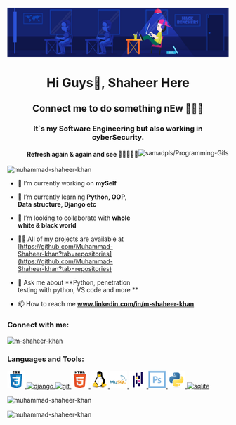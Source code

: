 ![logo](https://github.com/Muhammad-Shaheer-khan/Muhammad-Shaheer-khan/blob/main/79731568097599.5b50bca477735.jpg)
<h1 align="center">Hi Guys👋, Shaheer Here </h1>
<h2 align="center">Connect me to do something nEw 👨🏻‍💻</h2>
<h3 align="center">It`s my Software Engineering but also working in cyberSecurity.</h3>

<a href='https://github.com/samadpls/Programing-Gifs'>
<img align='right' src='https://programming-gifs.herokuapp.com/' widht=100 height=300 alt='samadpls/Programming-Gifs'></a>
<h4 align='right'> Refresh again & again and see 💁🏻‍♂️👉🏻</h4>
<p align="left"> <img src="https://komarev.com/ghpvc/?username=muhammad-shaheer-khan&label=Profile%20views&color=0e75b6&style=flat" alt="muhammad-shaheer-khan" /> </p>

- 🔭 I’m currently working on **mySelf**

- 🌱 I’m currently learning **Python, OOP, Data structure, Django etc**

- 👯 I’m looking to collaborate with **whole white & black world**

- 👨‍💻 All of my projects are available at [https://github.com/Muhammad-Shaheer-khan?tab=repositories](https://github.com/Muhammad-Shaheer-khan?tab=repositories)

- 💬 Ask me about **Python, penetration testing with python, VS code and more  **

- 📫 How to reach me **www.linkedin.com/in/m-shaheer-khan**

<h3 align="left">Connect with me:</h3>
<p align="left">
<a href="https://linkedin.com/in/m-shaheer-khan" target="blank"><img align="center" src="https://raw.githubusercontent.com/rahuldkjain/github-profile-readme-generator/master/src/images/icons/Social/linked-in-alt.svg" alt="m-shaheer-khan" height="30" width="40" /></a>
</p>

<h3 align="left">Languages and Tools:</h3>
<p align="left"> <a href="https://www.w3schools.com/css/" target="_blank" rel="noreferrer"> <img src="https://raw.githubusercontent.com/devicons/devicon/master/icons/css3/css3-original-wordmark.svg" alt="css3" width="40" height="40"/> </a> <a href="https://www.djangoproject.com/" target="_blank" rel="noreferrer"> <img src="https://cdn.worldvectorlogo.com/logos/django.svg" alt="django" width="40" height="40"/> </a> <a href="https://git-scm.com/" target="_blank" rel="noreferrer"> <img src="https://www.vectorlogo.zone/logos/git-scm/git-scm-icon.svg" alt="git" width="40" height="40"/> </a> <a href="https://www.w3.org/html/" target="_blank" rel="noreferrer"> <img src="https://raw.githubusercontent.com/devicons/devicon/master/icons/html5/html5-original-wordmark.svg" alt="html5" width="40" height="40"/> </a> <a href="https://www.linux.org/" target="_blank" rel="noreferrer"> <img src="https://raw.githubusercontent.com/devicons/devicon/master/icons/linux/linux-original.svg" alt="linux" width="40" height="40"/> </a> <a href="https://www.mysql.com/" target="_blank" rel="noreferrer"> <img src="https://raw.githubusercontent.com/devicons/devicon/master/icons/mysql/mysql-original-wordmark.svg" alt="mysql" width="40" height="40"/> </a> <a href="https://pandas.pydata.org/" target="_blank" rel="noreferrer"> <img src="https://raw.githubusercontent.com/devicons/devicon/2ae2a900d2f041da66e950e4d48052658d850630/icons/pandas/pandas-original.svg" alt="pandas" width="40" height="40"/> </a> <a href="https://www.photoshop.com/en" target="_blank" rel="noreferrer"> <img src="https://raw.githubusercontent.com/devicons/devicon/master/icons/photoshop/photoshop-line.svg" alt="photoshop" width="40" height="40"/> </a> <a href="https://www.python.org" target="_blank" rel="noreferrer"> <img src="https://raw.githubusercontent.com/devicons/devicon/master/icons/python/python-original.svg" alt="python" width="40" height="40"/> </a> <a href="https://www.sqlite.org/" target="_blank" rel="noreferrer"> <img src="https://www.vectorlogo.zone/logos/sqlite/sqlite-icon.svg" alt="sqlite" width="40" height="40"/> </a> </p>

<p><img align="center" src="https://github-readme-stats.vercel.app/api/top-langs?username=muhammad-shaheer-khan&show_icons=true&locale=en&layout=compact" alt="muhammad-shaheer-khan" /></p>

<p><img align="center" src="https://github-readme-streak-stats.herokuapp.com/?user=muhammad-shaheer-khan&" alt="muhammad-shaheer-khan" /></p>
